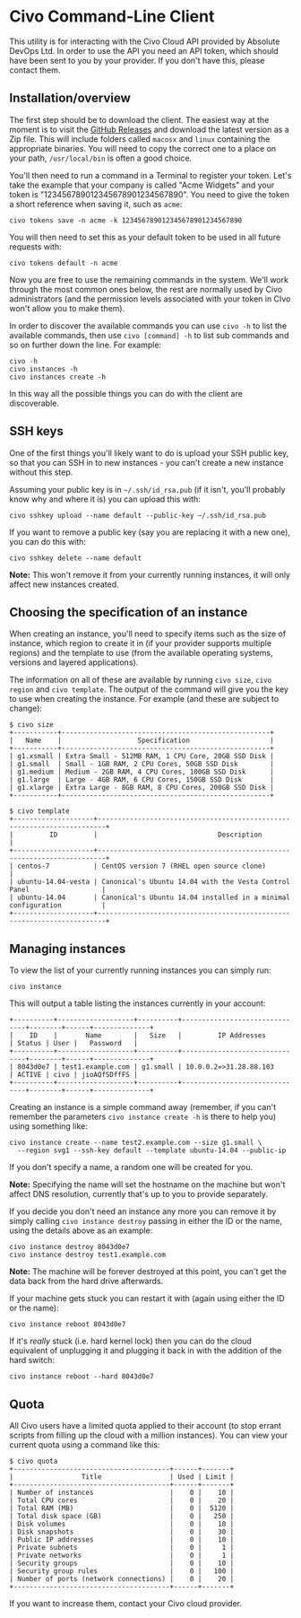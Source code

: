 # Civo Command-Line Client

This utility is for interacting with the Civo Cloud API provided by Absolute DevOps Ltd. In order to use the API you need an API token, which should have been sent to you by your provider. If you don't have this, please contact them.

## Installation/overview

The first step should be to download the client.  The easiest way at the moment is to visit the [GitHub Releases](https://github.com/absolutedevops/civo/releases) and download the latest version as a Zip file.  This will include folders called `macosx` and `linux` containing the appropriate binaries.  You will need to copy the correct one to a place on your path, `/usr/local/bin` is often a good choice.

You'll then need to run a command in a Terminal to register your token. Let's take the example that your company is called "Acme Widgets" and your token is "123456789012345678901234567890". You need to give the token a short reference when saving it, such as `acme`:

```
civo tokens save -n acme -k 123456789012345678901234567890
```

You will then need to set this as your default token to be used in all future requests with:

```
civo tokens default -n acme
```

Now you are free to use the remaining commands in the system. We'll work through the most common ones below, the rest are normally used by Civo administrators (and the permission levels associated with your token in CIvo won't allow you to make them).

In order to discover the available commands you can use `civo -h` to list the available commands, then use `civo [command] -h` to list sub commands and so on further down the line.  For example:

```
civo -h
civo instances -h
civo instances create -h
```

In this way all the possible things you can do with the client are discoverable.


## SSH keys

One of the first things you'll likely want to do is upload your SSH public key, so that you can SSH in to new instances - you can't create a new instance without this step.

Assuming your public key is in `~/.ssh/id_rsa.pub` (if it isn't, you'll probably know why and where it is) you can upload this with:

```
civo sshkey upload --name default --public-key ~/.ssh/id_rsa.pub
```

If you want to remove a public key (say you are replacing it with a new one), you can do this with:

```
civo sshkey delete --name default
```

**Note:** This won't remove it from your currently running instances, it will only affect new instances created.


## Choosing the specification of an instance
When creating an instance, you'll need to specify items such as the size of instance, which region to create it in (if your provider supports multiple regions) and the template to use (from the available operating systems, versions and layered applications).

The information on all of these are available by running `civo size`, `civo region` and `civo template`.  The output of the command will give you the key to use when creating the instance.  For example (and these are subject to change):

```
$ civo size
+-----------+----------------------------------------------------+
|   Name    |                   Specification                    |
+-----------+----------------------------------------------------+
| g1.xsmall | Extra Small - 512MB RAM, 1 CPU Core, 20GB SSD Disk |
| g1.small  | Small - 1GB RAM, 2 CPU Cores, 50GB SSD Disk        |
| g1.medium | Medium - 2GB RAM, 4 CPU Cores, 100GB SSD Disk      |
| g1.large  | Large - 4GB RAM, 6 CPU Cores, 150GB SSD Disk       |
| g1.xlarge | Extra Large - 8GB RAM, 8 CPU Cores, 200GB SSD Disk |
+-----------+----------------------------------------------------+

$ civo template
+--------------------+------------------------------------------------------------------------+
|         ID         |                              Description                               |
+--------------------+------------------------------------------------------------------------+
| centos-7           | CentOS version 7 (RHEL open source clone)                              |
| ubuntu-14.04-vesta | Canonical's Ubuntu 14.04 with the Vesta Control Panel                  |
| ubuntu-14.04       | Canonical's Ubuntu 14.04 installed in a minimal configuration          |
+--------------------+------------------------------------------------------------------------+
```


## Managing instances

To view the list of your currently running instances you can simply run:

```
civo instance
```

This will output a table listing the instances currently in your account:

```
+----------+-------------------+----------+-------------------------------+--------+------+--------------+
|    ID    |       Name        |   Size   |         IP Addresses          | Status | User |   Password   |
+----------+-------------------+----------+-------------------------------+--------+------+--------------+
| 8043d0e7 | test1.example.com | g1.small | 10.0.0.2=>31.28.88.103        | ACTIVE | civo | jioAQfSDffFS |
+----------+-------------------+----------+-------------------------------+--------+------+--------------+
```

Creating an instance is a simple command away (remember, if you can't remember the parameters `civo instance create -h` is there to help you) using something like:

```
civo instance create --name test2.example.com --size g1.small \
  --region svg1 --ssh-key default --template ubuntu-14.04 --public-ip
```

If you don't specify a name, a random one will be created for you.

**Note:** Specifying the name will set the hostname on the machine but won't affect DNS resolution, currently that's up to you to provide separately.

If you decide you don't need an instance any more you can remove it by simply calling `civo instance destroy` passing in either the ID or the name, using the details above as an example:

```
civo instance destroy 8043d0e7
civo instance destroy test1.example.com
```

**Note:** The machine will be forever destroyed at this point, you can't get the data back from the hard drive afterwards.

If your machine gets stuck you can restart it with (again using either the ID or the name):

```
civo instance reboot 8043d0e7
```

If it's *really* stuck (i.e. hard kernel lock) then you can do the cloud equivalent of unplugging it and plugging it back in with the addition of the hard switch:

```
civo instance reboot --hard 8043d0e7
```


## Quota

All Civo users have a limited quota applied to their account (to stop errant scripts from filling up the cloud with a million instances).  You can view your current quota using a command like this:

```
$ civo quota
+---------------------------------------+------+-------+
|                 Title                 | Used | Limit |
+---------------------------------------+------+-------+
| Number of instances                   |    0 |    10 |
| Total CPU cores                       |    0 |    20 |
| Total RAM (MB)                        |    0 |  5120 |
| Total disk space (GB)                 |    0 |   250 |
| Disk volumes                          |    0 |    10 |
| Disk snapshots                        |    0 |    30 |
| Public IP addresses                   |    0 |    10 |
| Private subnets                       |    0 |     1 |
| Private networks                      |    0 |     1 |
| Security groups                       |    0 |    10 |
| Security group rules                  |    0 |   100 |
| Number of ports (network connections) |    0 |    20 |
+---------------------------------------+------+-------+
```

If you want to increase them, contact your Civo cloud provider.